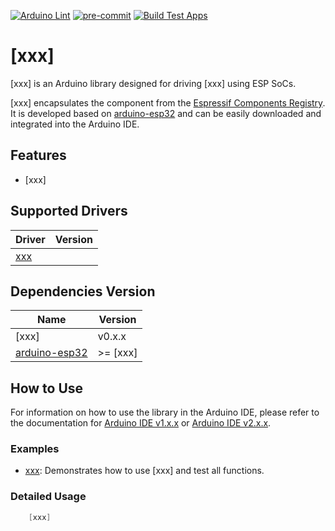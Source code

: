 [![Arduino Lint](https://github.com/esp-arduino-libs/[xxx]/actions/workflows/arduino_lint.yml/badge.svg)](https://github.com/esp-arduino-libs/[xxx]/actions/workflows/arduino_lint.yml) [![pre-commit](https://github.com/esp-arduino-libs/[xxx]/actions/workflows/pre-commit.yml/badge.svg)](https://github.com/esp-arduino-libs/[xxx]/actions/workflows/pre-commit.yml) [![Build Test Apps](https://github.com/esp-arduino-libs/[xxx]/actions/workflows/build_test.yml/badge.svg)](https://github.com/esp-arduino-libs/[xxx]/actions/workflows/build_test.yml)

# [xxx]

[xxx] is an Arduino library designed for driving [xxx] using ESP SoCs.

[xxx] encapsulates the component from the [Espressif Components Registry](https://components.espressif.com/). It is developed based on [arduino-esp32](https://github.com/espressif/arduino-esp32) and can be easily downloaded and integrated into the Arduino IDE.

## Features

* [xxx]

## Supported Drivers

|                             **Driver**                             | **Version** |
| ------------------------------------------------------------------ | ----------- |
| [xxx](https://components.espressif.com/components/espressif/xxx) |        |

## Dependencies Version

|                          **Name**                           | **Version** |
| ----------------------------------------------------------- | ----------- |
| [xxx]                                                  | v0.x.x      |
| [arduino-esp32](https://github.com/espressif/arduino-esp32) | >= [xxx]   |

## How to Use

For information on how to use the library in the Arduino IDE, please refer to the documentation for [Arduino IDE v1.x.x](https://docs.arduino.cc/software/ide-v1/tutorials/installing-libraries) or [Arduino IDE v2.x.x](https://docs.arduino.cc/software/ide-v2/tutorials/ide-v2-installing-a-library).

### Examples

* [xxx](examples/xxx): Demonstrates how to use [xxx] and test all functions.

### Detailed Usage

```cpp
    [xxx]
```
